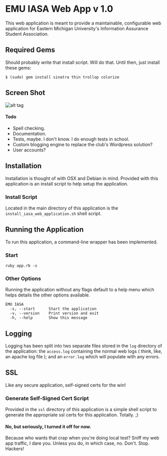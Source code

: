 # EMU IASA Web App v 1.0

This web application is meant to provide a maintainable, configurable web application for Eastern Michigan University's Information Assurance Student Association.

## Required Gems

Should probably write that install script. Will do that. Until then, just install these gems:

`$ (sudo) gem install sinatra thin trollop colorize`

## Screen Shot

![alt tag](http://i.imgur.com/vVZXcmT.jpg)

#### Todo

* Spell checking.
* Documentation.
* Tests, maybe. I don't know. I do enough tests in school.
* Custom blogging engine to replace the club's Wordpress solution?
* User accounts?

## Installation

Installation is thought of with OSX and Debian in mind. Provided with this application is an install script to help setup the application.

### Install Script

Located in the main directory of this application is the `install_iasa_web_application.sh` shell script.

## Running the Application

To run this application, a command-line wrapper has been implemented.

### Start

`ruby app.rb -s`

### Other Options

Running the application without any flags default to a help menu which helps details the other options available.

```
EMU IASA
  -s, --start      Start the application
  -v, --version    Print version and exit
  -h, --help       Show this message
```

## Logging

Logging has been split into two separate files stored in the `log` directory of the application: the `access.log` containing the normal web logs ( think, like, an apache log file ); and an `error.log` which will populate with any errors.

## SSL

Like any secure application, self-signed certs for the win!

### Generate Self-Signed Cert Script

Provided in the `ssl` directory of this application is a simple shell script to generate the appropriate ssl certs for this application. Totally. ;)

#### No, but seriously, I turned it off for now.

Because who wants that crap when you're doing local test? Sniff my web app traffic, I dare you. Unless you do, in which case, no. Don't. Stop. Hackers!

